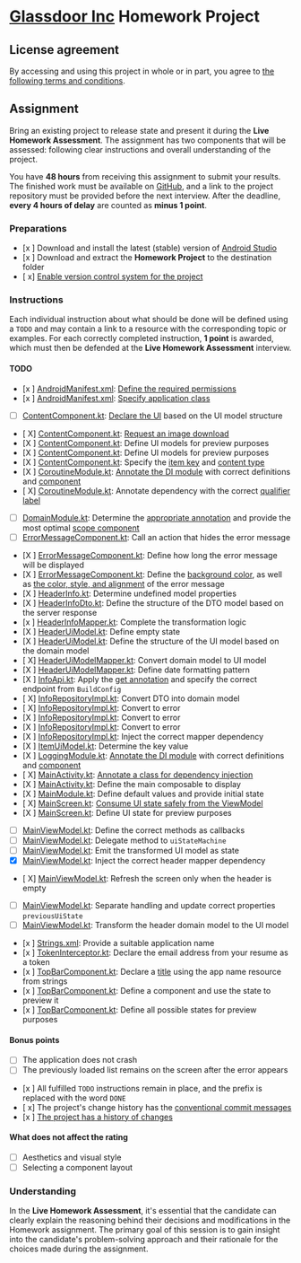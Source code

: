# [Glassdoor Inc](https://www.glassdoor.com) Homework Project

## License agreement

By accessing and using this project in whole or in part, you agree to [the following terms and conditions](LICENSE.md).

## Assignment

Bring an existing project to release state and present it during the **Live Homework Assessment**.
The assignment has two components that will be assessed: following clear instructions and overall understanding of the project.

You have **48 hours** from receiving this assignment to submit your results.
The finished work must be available on [GitHub](https://github.com), and a link to the project repository must be provided before the next interview.
After the deadline, **every 4 hours of delay** are counted as **minus 1 point**.

### Preparations

- [x ] Download and install the latest (stable) version of [Android Studio](https://developer.android.com/studio)
- [x ] Download and extract the **Homework Project** to the destination folder
- [ x] [Enable version control system for the project](https://docs.github.com/en/migrations/importing-source-code/using-the-command-line-to-import-source-code/adding-locally-hosted-code-to-github)

### Instructions

Each individual instruction about what should be done will be defined using a `TODO` and may contain a link to a resource with the corresponding topic or examples.
For each correctly completed instruction, **1 point** is awarded, which must then be defended at the **Live Homework Assessment** interview.

#### TODO

- [x ] [AndroidManifest.xml](app/src/main/AndroidManifest.xml): [Define the required permissions](https://developer.android.com/develop/connectivity/network-ops/connecting)
- [x ] [AndroidManifest.xml](app/src/main/AndroidManifest.xml): [Specify application class](https://developer.android.com/reference/android/app/Application)
- [ ] [ContentComponent.kt](app/src/main/java/com/glassdoor/intern/presentation/ui/component/ContentComponent.kt): [Declare the UI](https://developer.android.com/codelabs/jetpack-compose-basics#5) based on the UI model structure
- [ X] [ContentComponent.kt](app/src/main/java/com/glassdoor/intern/presentation/ui/component/ContentComponent.kt): [Request an image download](https://github.com/coil-kt/coil#requests)
- [X ] [ContentComponent.kt](app/src/main/java/com/glassdoor/intern/presentation/ui/component/ContentComponent.kt): Define UI models for preview purposes
- [X ] [ContentComponent.kt](app/src/main/java/com/glassdoor/intern/presentation/ui/component/ContentComponent.kt): Define UI models for preview purposes
- [X ] [ContentComponent.kt](app/src/main/java/com/glassdoor/intern/presentation/ui/component/ContentComponent.kt): Specify the [item key](https://developer.android.com/jetpack/compose/lists#item-keys) and [content type](https://developer.android.com/jetpack/compose/lists#content-type)
- [X ] [CoroutineModule.kt](app/src/main/java/com/glassdoor/intern/utils/coroutine/CoroutineModule.kt): [Annotate the DI module](https://developer.android.com/training/dependency-injection/hilt-android#hilt-modules) with correct definitions and [component](https://developer.android.com/training/dependency-injection/hilt-android#hilt-modules)
- [ X] [CoroutineModule.kt](app/src/main/java/com/glassdoor/intern/utils/coroutine/CoroutineModule.kt): Annotate dependency with the correct [qualifier label](https://developer.android.com/training/dependency-injection/hilt-android#multiple-bindings)
- [ ] [DomainModule.kt](app/src/main/java/com/glassdoor/intern/domain/di/DomainModule.kt): Determine the [appropriate annotation](https://developer.android.com/codelabs/android-hilt#6) and provide the most optimal [scope component](https://developer.android.com/training/dependency-injection/hilt-android#generated-components)
- [ ] [ErrorMessageComponent.kt](app/src/main/java/com/glassdoor/intern/presentation/ui/component/ErrorMessageComponent.kt): Call an action that hides the error message
- [X ] [ErrorMessageComponent.kt](app/src/main/java/com/glassdoor/intern/presentation/ui/component/ErrorMessageComponent.kt): Define how long the error message will be displayed
- [X ] [ErrorMessageComponent.kt](app/src/main/java/com/glassdoor/intern/presentation/ui/component/ErrorMessageComponent.kt): Define the [background color](https://developer.android.com/jetpack/compose/modifiers#scope-safety), as well as [the color, style, and alignment](https://developer.android.com/jetpack/compose/text/style-text) of the error message
- [X ] [HeaderInfo.kt](app/src/main/java/com/glassdoor/intern/domain/model/HeaderInfo.kt): Determine undefined model properties
- [X ] [HeaderInfoDto.kt](app/src/main/java/com/glassdoor/intern/data/model/HeaderInfoDto.kt): Define the structure of the DTO model based on the server response
- [x ] [HeaderInfoMapper.kt](app/src/main/java/com/glassdoor/intern/data/mapper/HeaderInfoMapper.kt): Complete the transformation logic
- [X ] [HeaderUiModel.kt](app/src/main/java/com/glassdoor/intern/presentation/model/HeaderUiModel.kt): Define empty state
- [X ] [HeaderUiModel.kt](app/src/main/java/com/glassdoor/intern/presentation/model/HeaderUiModel.kt): Define the structure of the UI model based on the domain model
- [ X] [HeaderUiModelMapper.kt](app/src/main/java/com/glassdoor/intern/presentation/mapper/HeaderUiModelMapper.kt): Convert domain model to UI model
- [X ] [HeaderUiModelMapper.kt](app/src/main/java/com/glassdoor/intern/presentation/mapper/HeaderUiModelMapper.kt): Define date formatting pattern
- [X ] [InfoApi.kt](app/src/main/java/com/glassdoor/intern/data/source/InfoApi.kt): Apply the [get annotation](https://square.github.io/retrofit) and specify the correct endpoint from `BuildConfig`
- [ X] [InfoRepositoryImpl.kt](app/src/main/java/com/glassdoor/intern/data/repository/InfoRepositoryImpl.kt): Convert DTO into domain model
- [ X] [InfoRepositoryImpl.kt](app/src/main/java/com/glassdoor/intern/data/repository/InfoRepositoryImpl.kt): Convert to error
- [X ] [InfoRepositoryImpl.kt](app/src/main/java/com/glassdoor/intern/data/repository/InfoRepositoryImpl.kt): Convert to error
- [X ] [InfoRepositoryImpl.kt](app/src/main/java/com/glassdoor/intern/data/repository/InfoRepositoryImpl.kt): Convert to error
- [X ] [InfoRepositoryImpl.kt](app/src/main/java/com/glassdoor/intern/data/repository/InfoRepositoryImpl.kt): Inject the correct mapper dependency
- [X ] [ItemUiModel.kt](app/src/main/java/com/glassdoor/intern/presentation/model/ItemUiModel.kt): Determine the key value
- [X ] [LoggingModule.kt](app/src/main/java/com/glassdoor/intern/utils/logging/LoggingModule.kt): [Annotate the DI module](https://developer.android.com/training/dependency-injection/hilt-android#hilt-modules) with correct definitions and [component](https://developer.android.com/training/dependency-injection/hilt-android#hilt-modules)
- [ X] [MainActivity.kt](app/src/main/java/com/glassdoor/intern/presentation/ui/MainActivity.kt): [Annotate a class for dependency injection](https://developer.android.com/training/dependency-injection/hilt-android#android-classes)
- [X ] [MainActivity.kt](app/src/main/java/com/glassdoor/intern/presentation/ui/MainActivity.kt): Define the main composable to display
- [X ] [MainModule.kt](app/src/main/java/com/glassdoor/intern/presentation/di/MainModule.kt): Define default values and provide initial state
- [ X] [MainScreen.kt](app/src/main/java/com/glassdoor/intern/presentation/ui/MainScreen.kt): [Consume UI state safely from the ViewModel](https://developer.android.com/codelabs/jetpack-compose-advanced-state-side-effects#3)
- [X ] [MainScreen.kt](app/src/main/java/com/glassdoor/intern/presentation/ui/MainScreen.kt): Define UI state for preview purposes
- [ ] [MainViewModel.kt](app/src/main/java/com/glassdoor/intern/presentation/MainViewModel.kt): Define the correct methods as callbacks
- [ ] [MainViewModel.kt](app/src/main/java/com/glassdoor/intern/presentation/MainViewModel.kt): Delegate method to `uiStateMachine`
- [ ] [MainViewModel.kt](app/src/main/java/com/glassdoor/intern/presentation/MainViewModel.kt): Emit the transformed UI model as state
- [X] [MainViewModel.kt](app/src/main/java/com/glassdoor/intern/presentation/MainViewModel.kt): Inject the correct header mapper dependency
- [ X] [MainViewModel.kt](app/src/main/java/com/glassdoor/intern/presentation/MainViewModel.kt): Refresh the screen only when the header is empty
- [ ] [MainViewModel.kt](app/src/main/java/com/glassdoor/intern/presentation/MainViewModel.kt): Separate handling and update correct properties `previousUiState`
- [ ] [MainViewModel.kt](app/src/main/java/com/glassdoor/intern/presentation/MainViewModel.kt): Transform the header domain model to the UI model
- [x ] [Strings.xml](app/src/main/res/values/strings.xml): Provide a suitable application name
- [x ] [TokenInterceptor.kt](app/src/main/java/com/glassdoor/intern/data/network/TokenInterceptor.kt): Declare the email address from your resume as a token
- [x ] [TopBarComponent.kt](app/src/main/java/com/glassdoor/intern/presentation/ui/component/TopBarComponent.kt): Declare a [title](https://developer.android.com/reference/kotlin/androidx/compose/material/package-summary#Text(androidx.compose.ui.text.AnnotatedString,androidx.compose.ui.Modifier,androidx.compose.ui.graphics.Color,androidx.compose.ui.unit.TextUnit,androidx.compose.ui.text.font.FontStyle,androidx.compose.ui.text.font.FontWeight,androidx.compose.ui.text.font.FontFamily,androidx.compose.ui.unit.TextUnit,androidx.compose.ui.text.style.TextDecoration,androidx.compose.ui.text.style.TextAlign,androidx.compose.ui.unit.TextUnit,androidx.compose.ui.text.style.TextOverflow,kotlin.Boolean,kotlin.Int,kotlin.Int,kotlin.collections.Map,kotlin.Function1,androidx.compose.ui.text.TextStyle)) using the app name resource from strings
- [x ] [TopBarComponent.kt](app/src/main/java/com/glassdoor/intern/presentation/ui/component/TopBarComponent.kt): Define a component and use the state to preview it
- [x ] [TopBarComponent.kt](app/src/main/java/com/glassdoor/intern/presentation/ui/component/TopBarComponent.kt): Define all possible states for preview purposes

#### Bonus points

- [ ] The application does not crash
- [ ] The previously loaded list remains on the screen after the error appears
- [x ] All fulfilled `TODO` instructions remain in place, and the prefix is replaced with the word `DONE`
- [ x] The project's change history has the [conventional commit messages](https://www.conventionalcommits.org/en/v1.0.0)
- [x ] [The project has a history of changes](https://git-scm.com/book/en/v2/Git-Basics-Recording-Changes-to-the-Repository)

#### What does not affect the rating

- [ ] Aesthetics and visual style
- [ ] Selecting a component layout

### Understanding

In the **Live Homework Assessment**, it's essential that the candidate can clearly explain the reasoning behind their decisions and modifications in the Homework assignment.
The primary goal of this session is to gain insight into the candidate's problem-solving approach and their rationale for the choices made during the assignment.
